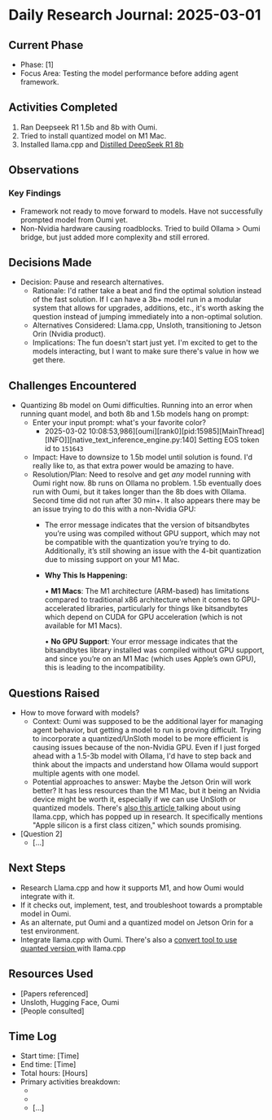 # Daily Research Journal: 2025-03-01

## Current Phase
- Phase: [1]
- Focus Area: Testing the model performance before adding agent framework.

## Activities Completed
1. Ran Deepseek R1 1.5b and 8b with Oumi.
2. Tried to install quantized model on M1 Mac.
3. Installed llama.cpp and [Distilled DeepSeek R1 8b](https://huggingface.co/unsloth/DeepSeek-R1-Distill-Llama-8B-GGUF)

## Observations
### Key Findings
- Framework not ready to move forward to models. Have not successfully prompted model from Oumi yet.
- Non-Nvidia hardware causing roadblocks. Tried to build Ollama > Oumi bridge, but just added more complexity and still errored.

## Decisions Made
- Decision: Pause and research alternatives.
  - Rationale: I'd rather take a beat and find the optimal solution instead of the fast solution. If I can have a 3b+ model run in a modular system that allows for upgrades, additions, etc., it's worth asking the question instead of jumping immediately into a non-optimal solution.
  - Alternatives Considered:  Llama.cpp, Unsloth, transitioning to Jetson Orin (Nvidia product).
  - Implications: The fun doesn't start just yet. I'm excited to get to the models interacting, but I want to make sure there's value in how we get there.

## Challenges Encountered
- Quantizing 8b model on Oumi difficulties. Running into an error when running quant model, and both 8b and 1.5b models hang on prompt:
	- Enter your input prompt: what's your favorite color? 
		- 2025-03-02 10:08:53,986][oumi][rank0][pid:15985][MainThread][INFO]][native_text_inference_engine.py:140] Setting EOS token id to `151643`
  - Impact:  Have to downsize to 1.5b model until solution is found. I'd really like to, as that extra power would be amazing to have.
  - Resolution/Plan: Need to resolve and get *any* model running with Oumi right now. 8b runs on Ollama no problem. 1.5b eventually does run with Oumi, but it takes longer than the 8b does with Ollama. Second time did not run after 30 min+. It also appears there may be an issue trying to do this with a non-Nvidia GPU: 
	  - The error message indicates that the version of bitsandbytes you’re using was compiled without GPU support, which may not be compatible with the quantization you’re trying to do. Additionally, it’s still showing an issue with the 4-bit quantization due to missing support on your M1 Mac.
	  - **Why This Is Happening:**
		
		• **M1 Macs**: The M1 architecture (ARM-based) has limitations compared to traditional x86 architecture when it comes to GPU-accelerated libraries, particularly for things like bitsandbytes which depend on CUDA for GPU acceleration (which is not available for M1 Macs).
		
		• **No GPU Support**: Your error message indicates that the bitsandbytes library installed was compiled without GPU support, and since you’re on an M1 Mac (which uses Apple’s own GPU), this is leading to the incompatibility.


## Questions Raised
- How to move forward with models?
  - Context: Oumi was supposed to be the additional layer for managing agent behavior, but getting a model to run is proving difficult. Trying to incorporate a quantized/UnSloth model to be more efficient is causing issues because of the non-Nvidia GPU. Even if I just forged ahead with a 1.5-3b model with Ollama, I'd have to step back and think about the impacts and understand how Ollama would support multiple agents with one model.
  - Potential approaches to answer: Maybe the Jetson Orin will work better? It has less resources than the M1 Mac, but it being an Nvidia device might be worth it, especially if we can use UnSloth or quantized models. There's [also this article ](https://medevel.com/running-llms-on-apple-silicon-m1-11/) talking about using llama.cpp, which has popped up in research. It specifically mentions "Apple silicon is a first class citizen," which sounds promising.
- [Question 2]
  - [...]

## Next Steps
-  Research Llama.cpp and how it supports M1, and how Oumi would integrate with it.
- If it checks out, implement, test, and troubleshoot towards a promptable model in Oumi.
- As an alternate, put Oumi and a quantized model on Jetson Orin for a test environment.
- Integrate llama.cpp with Oumi. There's also a [convert tool to use quanted version ](https://github.com/ggml-org/llama.cpp/blob/master/convert_hf_to_gguf_update.py)with llama.cpp

## Resources Used
- [Papers referenced]
-  Unsloth, Hugging Face, Oumi
- [People consulted]

## Time Log
- Start time: [Time]
- End time: [Time]
- Total hours: [Hours]
- Primary activities breakdown:
  - [Activity 1]: [Hours]
  - [Activity 2]: [Hours]
  - [...]